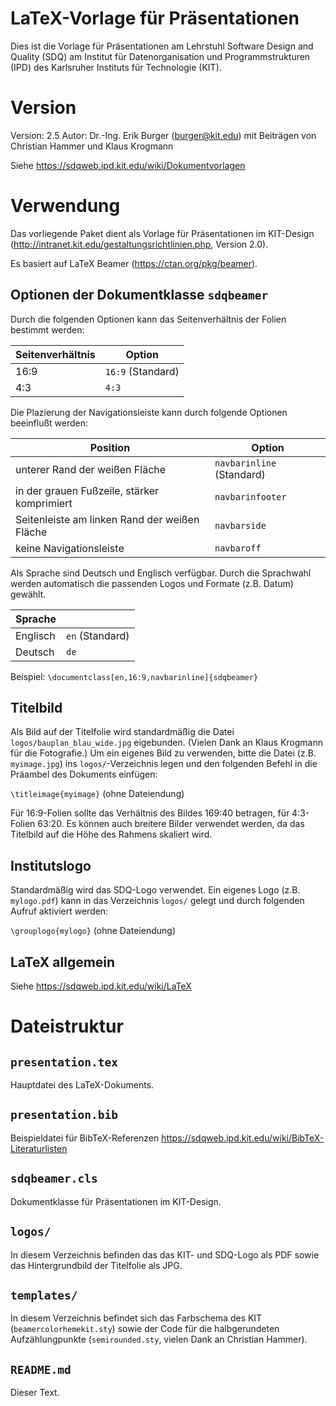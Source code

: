 LaTeX-Vorlage für Präsentationen
================================

Dies ist die Vorlage für Präsentationen am Lehrstuhl Software Design and
Quality (SDQ) am Institut für Datenorganisation und Programmstrukturen (IPD)
des Karlsruher Instituts für Technologie (KIT).

Version
=======

Version: 2.5
Autor: Dr.-Ing. Erik Burger (burger@kit.edu)
mit Beiträgen von Christian Hammer und Klaus Krogmann

Siehe https://sdqweb.ipd.kit.edu/wiki/Dokumentvorlagen

Verwendung
==========

Das vorliegende Paket dient als Vorlage für Präsentationen im KIT-Design (http://intranet.kit.edu/gestaltungsrichtlinien.php, Version 2.0).

Es basiert auf LaTeX Beamer (https://ctan.org/pkg/beamer).

Optionen der Dokumentklasse `sdqbeamer`
-----------------------------------------
Durch die folgenden Optionen kann das Seitenverhältnis der Folien bestimmt werden:

| Seitenverhältnis | Option              |
| ---------------- | ------------------- |
| 16:9             | `16:9`  (Standard)  |
| 4:3              | `4:3`               |

Die Plazierung der Navigationsleiste kann durch folgende Optionen beeinflußt werden:

| Position                                      | Option                    |
| --------------------------------------------- | ------------------------- |
| unterer Rand der weißen Fläche                | `navbarinline` (Standard) |
| in der grauen Fußzeile, stärker komprimiert   | `navbarinfooter`          |
| Seitenleiste am linken Rand der weißen Fläche | `navbarside`              |
| keine Navigationsleiste                       | `navbaroff`               |

Als Sprache sind Deutsch und Englisch verfügbar. Durch die Sprachwahl werden automatisch die passenden Logos und Formate (z.B. Datum) gewählt.

| Sprache  |                 |
| -------- |---------------- |
| Englisch | `en` (Standard) |
| Deutsch  | `de`            |

Beispiel: `\documentclass[en,16:9,navbarinline]{sdqbeamer}`

Titelbild
---------

Als Bild auf der Titelfolie wird standardmäßig die Datei `logos/bauplan_blau_wide.jpg` eigebunden. (Vielen Dank an Klaus Krogmann für die Fotografie.) Um ein eigenes Bild zu verwenden, bitte die Datei (z.B. `myimage.jpg`) ins `logos/`-Verzeichnis legen und den folgenden Befehl in die Präambel des Dokuments einfügen:

`\titleimage{myimage}` (ohne Dateiendung)

Für 16:9-Folien sollte das Verhältnis des Bildes 169:40 betragen, für 4:3-Folien 63:20. Es können auch breitere Bilder verwendet werden, da das Titelbild auf die Höhe des Rahmens skaliert wird.

Institutslogo
-------------

Standardmäßig wird das SDQ-Logo verwendet. Ein eigenes Logo (z.B. `mylogo.pdf`) kann in das Verzeichnis `logos/` gelegt und durch folgenden Aufruf aktiviert werden:

`\grouplogo{mylogo}` (ohne Dateiendung)

LaTeX allgemein
---------------
Siehe https://sdqweb.ipd.kit.edu/wiki/LaTeX

Dateistruktur
============
`presentation.tex`
------------------
Hauptdatei des LaTeX-Dokuments.

`presentation.bib`
-------------
Beispieldatei für BibTeX-Referenzen
https://sdqweb.ipd.kit.edu/wiki/BibTeX-Literaturlisten

`sdqbeamer.cls`
-----------------
Dokumentklasse für Präsentationen im KIT-Design.

`logos/`
--------
In diesem Verzeichnis befinden das das KIT- und SDQ-Logo als PDF sowie das Hintergrundbild der Titelfolie als JPG.

`templates/`
------------
In diesem Verzeichnis befindet sich das Farbschema des KIT (`beamercolorhemekit.sty`) sowie der Code für die halbgerundeten Aufzählungpunkte (`semirounded.sty`, vielen Dank an Christian Hammer).

`README.md`
-----------
Dieser Text.
